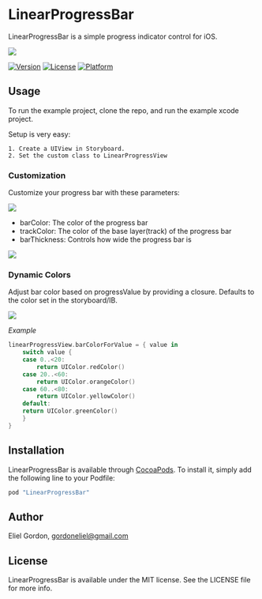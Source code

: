 # LinearProgressBar

LinearProgressBar is a simple progress indicator control for iOS.

![](Promotional_images/Hero3.png)

[![Version](https://img.shields.io/cocoapods/v/LinearProgressBar.svg?style=flat)](http://cocoapods.org/pods/LinearProgressBar)
[![License](https://img.shields.io/cocoapods/l/LinearProgressBar.svg?style=flat)](http://cocoapods.org/pods/LinearProgressBar)
[![Platform](https://img.shields.io/cocoapods/p/LinearProgressBar.svg?style=flat)](http://cocoapods.org/pods/LinearProgressBar)

## Usage

To run the example project, clone the repo, and run the example xcode project.

Setup is very easy:

    1. Create a UIView in Storyboard. 
    2. Set the custom class to LinearProgressView

### Customization

Customize your progress bar with these parameters:

![](Promotional_images/lpb.png)

- barColor: The color of the progress bar
- trackColor: The color of the base layer(track) of the progress bar
- barThickness: Controls how wide the progress bar is

![](Promotional_images/bar_thickness.png)


### Dynamic Colors

Adjust bar color based on progressValue by providing a closure. Defaults to the color set in the storyboard/IB.

![](Promotional_images/dc.gif)

*Example*

```swift
linearProgressView.barColorForValue = { value in
	switch value {
	case 0..<20:
		return UIColor.redColor()
	case 20..<60:
		return UIColor.orangeColor()
	case 60..<80:
		return UIColor.yellowColor()
	default:
	return UIColor.greenColor()
	}
}

```

## Installation

LinearProgressBar is available through [CocoaPods](http://cocoapods.org). To install
it, simply add the following line to your Podfile:

```ruby
pod "LinearProgressBar"
```

## Author

Eliel Gordon, gordoneliel@gmail.com

## License

LinearProgressBar is available under the MIT license. See the LICENSE file for more info.

